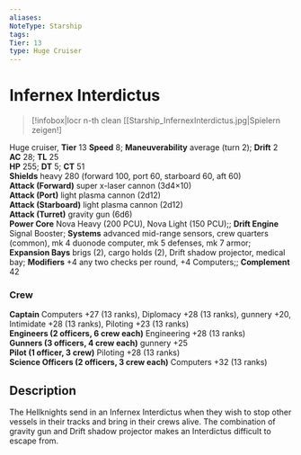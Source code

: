 ```yaml
---
aliases: 
NoteType: Starship
tags: 
Tier: 13
type: Huge Cruiser
---
```


# Infernex Interdictus

> [!infobox|locr n-th clean
>  [[Starship_InfernexInterdictus.jpg|Spielern zeigen!]
> 
Huge cruiser, **Tier** 13 
**Speed** 8; **Maneuverability** average (turn 2); **Drift** 2  
**AC** 28; **TL** 25  
**HP** 255; **DT** 5; **CT** 51  
**Shields** heavy 280 (forward 100, port 60, starboard 60, aft 60)  
**Attack (Forward)** super x-laser cannon (3d4×10)  
**Attack (Port)** light plasma cannon (2d12)  
**Attack (Starboard)** light plasma cannon (2d12)  
**Attack (Turret)** gravity gun (6d6)  
**Power Core** Nova Heavy (200 PCU), Nova Light (150 PCU);; **Drift Engine** Signal Booster; **Systems** advanced mid-range sensors, crew quarters (common), mk 4 duonode computer, mk 5 defenses, mk 7 armor; **Expansion Bays** brigs (2), cargo holds (2), Drift shadow projector, medical bay; **Modifiers** +4 any two checks per round, +4 Computers;; **Complement** 42

### Crew

**Captain** Computers +27 (13 ranks), Diplomacy +28 (13 ranks), gunnery +20, Intimidate +28 (13 ranks), Piloting +23 (13 ranks)  
**Engineers (2 officers, 6 crew each)** Engineering +28 (13 ranks)  
**Gunners (3 officers, 4 crew each)** gunnery +25  
**Pilot (1 officer, 3 crew)** Piloting +28 (13 ranks)  
**Science Officers (2 officers, 3 crew each)** Computers +32 (13 ranks)

## Description

The Hellknights send in an Infernex Interdictus when they wish to stop other vessels in their tracks and bring in their crews alive. The combination of gravity gun and Drift shadow projector makes an Interdictus difficult to escape from.
